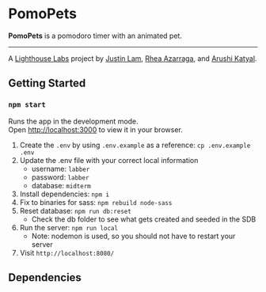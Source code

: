 # PomoPets

**PomoPets** is a pomodoro timer with an animated pet.

---
A [Lighthouse Labs](https://www.lighthouselabs.ca/) project by [Justin Lam](https://github.com/justinklam), [Rhea Azarraga](https://github.com/Rheaazarraga), and [Arushi Katyal](https://github.com/katy-arushi).

## Getting Started

### `npm start`

Runs the app in the development mode.\
Open [http://localhost:3000](http://localhost:3000) to view it in your browser.

1. Create the `.env` by using `.env.example` as a reference: `cp .env.example .env`
2. Update the .env file with your correct local information 
     - username: `labber` 
     - password: `labber` 
     - database: `midterm`
3. Install dependencies: `npm i`
4. Fix to binaries for sass: `npm rebuild node-sass`
5. Reset database: `npm run db:reset`
     - Check the db folder to see what gets created and seeded in the SDB
7. Run the server: `npm run local`
     - Note: nodemon is used, so you should not have to restart your server
8. Visit `http://localhost:8080/`
  
## Dependencies
